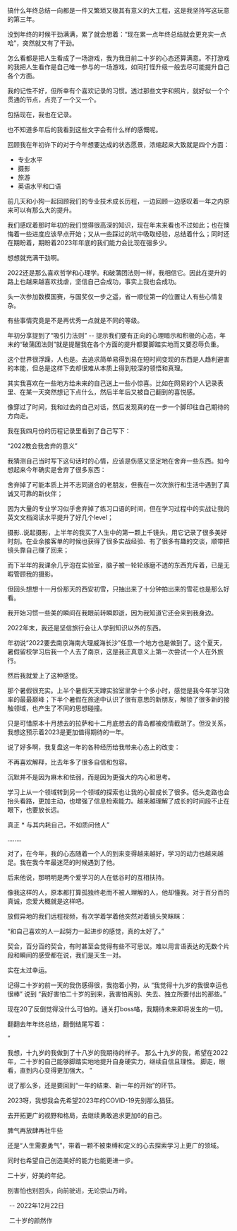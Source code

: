 





搞什么年终总结一向都是一件又繁琐又极其有意义的大工程，这是我坚持写这玩意的第三年。



没到年终的时候干劲满满，累了就会想着：“现在累一点年终总结就会更充实一点哈”，突然就又有了干劲。

怎么看都是把人生看成了一场游戏，我为我目前二十岁的心态还算满意。不打游戏的我把人生看作是自己唯一参与的一场游戏，如同打怪升级一般去尽可能提升自己各个方面。

我的记性不好，但所幸有个喜欢记录的习惯。透过那些文字和照片，就好似一个个贯通的节点，点亮了一个又一个。

包括现在，我也在记录。

也不知道多年后的我看到这些文字会有什么样的感慨呢。



回顾我在年初许下的对于今年想要达成的状态愿景，浓缩起来大致就是四个方面：

- 专业水平
- 摄影
- 旅游
- 英语水平和口语

前几天和小狗一起回顾我们的专业技术成长历程，一边回顾一边感叹着一年之内原来可以有那么大的提升。

我们感叹着那时年初的我们觉得很高深的知识，现在年末来看也不过如此；也在懊悔着一些进度应该早点开始；又从一些踩过的坑中吸取经验，总结着什么；同时还在期盼着，期盼着2023年年底的我们能力会比现在强多少。

想想就充满干劲啊。

2022还是那么喜欢哲学和心理学。和破蒲团法则一样，我相信它。因此在提升的路上也越来越喜欢找虐，坚信自己会成功，事实上我也会成功。

头一次参加数模国赛，与国奖仅一步之遥，省一顺位第一的位置让人有些心情复杂。

有些事情究竟是不是再优秀一点就是不同的等级。

年初分享提到了“吸引力法则” -- 提示我们要有正向的心理暗示和积极的心态，年末的“破蒲团法则”就是提醒我在各个方面的提升都要脚踏实地而又要忍辱负重。

这个世界很浮躁，人也是。去追求简单易得到易在短时间变现的东西是人趋利避害的本能，但总是这样下去却很难从本质上得到较深的领悟和真理。



其实我喜欢在一些地方给未来的自己送上一些小惊喜。比如在网易的个人记录表里、在某一天突然想记下点什么，然后半年后又被自己翻到的喜悦感。

像穿过了时间，我和过去的自己对话，然后发现真的在一步一个脚印往自己期待的方向走。

我在我四月份的历程记录里看到了自己写下：

“2022教会我舍弃的意义”

我猜测自己当时写下这句话时的心情，应该是伤感又坚定地在舍弃一些东西。如今想起来今年确实是舍弃了很多东西：

舍弃掉了可能本质上并不志同道合的老朋友，但我在一次次旅行和生活中遇到了真诚又可靠的新伙伴；

因为大量的专业学习似乎舍弃掉了练习口语的时间，但在学习过程中的实战让我的英文文档阅读水平提升了好几个level；

摄影..说起摄影，上半年的我买了人生中的第一颗上千镜头，用它记录了很多美好时刻。在业余接客单的时候也获得了很多实战经验、有了很多有趣的交谈，顺带把镜头靠自己赚了回来；

而下半年的我课余几乎泡在实验室，脑子被一轮轮琢磨不透的东西充斥着，已是无暇管顾我的摄影。

但回头想想十一月份那天的西安初雪，只抽出来了十分钟拍出来的雪花也是那么好看。

我开始习惯一些美的瞬间在我眼前转瞬即逝，因为我知道它还会来到我身边。



2022年末，我还是坚信旅行会让人学到知识以外的东西。

年初说“2022要去南京海南大理威海长沙”任意一个地方也是做到了。这个夏天，暑假留校学习后我一个人去了南京，这是我正真意义上第一次尝试一个人在外旅行。

然后我就爱上了这种感觉。

那个暑假很充实。上半个暑假天天蹲实验室里学十个多小时，感觉是我今年学习效率的最最巅峰；下半个暑假在旅途中认识了很有意思的新朋友，解锁了很多新的接触领域，也产生了不同的思想碰撞。

只是可惜原本十月想去的拉萨和十二月底想去的青岛都被疫情截胡了。但没关系，我想这预示着2023是更加值得期待的一年。



说了好多啊，我复盘这一年的各种经历给我带来心态上的改变：

不再喜欢解释，比去年多了很多自信和包容。

沉默并不是因为麻木和怯弱，而是因为更强大的内心和思考。

学习上从一个领域转到另一个领域的探索也让我的心智成长了很多。低头走路也会抬头看路，更加主动，也增强了信息检索能力。越来越理解了成长的时间段不止在眼下，也要放长远。

真正 * 与其内耗自己，不如质问他人”


........



对了，在今年，我的心态随着一个人的到来变得越来越好，学习的动力也越来越足。我在我今年最迷茫的时候遇到了他。

后来他说，那明明是两个爱学习的人在低谷时的互相扶持。

像我这样的人，原本都打算孤独终老而不被人理解的人，他却懂我。对于百分百的真诚，恋爱大概就是这样吧。

放假异地的我们远程视频，有次学着学着他突然对着镜头笑眯眯：

“和自己喜欢的人一起努力一起进步的感觉，真的太好了。”

契合，百分百的契合，有时甚至会觉得有些不可思议。难以用言语表达的无数个片段和瞬间的感受都在说，我们是天生一对。

实在太过幸运。



记得二十岁的前一天的我伤感得很，我抱着小狗，从 “我觉得十九岁的我很幸运也很棒” 说到 “我好害怕二十岁的到来，我害怕离别、失去、独立所要付出的那些。”

现在20了反倒觉得没什么可怕的。通关打boss咯，我期待未来即将发生的一切。



翻翻去年年终总结，翻倒结尾写着：

“

我想，十九岁的我做到了十八岁的我期待的样子。
那么十九岁的我，希望在2022年，二十岁的自己能够脚踏实地地提升自身硬实力，继续自信且理性。
脚走，眼看，直到内心变得更加强大。 ”



说了那么多，还是要回到“一年的结束、新一年的开始”的环节。

2023呀，我想我会先希望2023年的COVID-19先别那么猖狂。

去开拓更广的视野和格局，去继续勇敢追求更加6的自己。

脾气再放肆再社牛些

还是“人生需要勇气”，带着一颗不被束缚和定义的心去探索学习上更广的领域。

同时也希望自己创造美好的能力也能更进一步。



二十岁，好美的年纪。

别害怕也别回头，向前驶进，无论崇山万岭。

​																																					-- 2022年12月22日

​																																						 二十岁的颜然作









